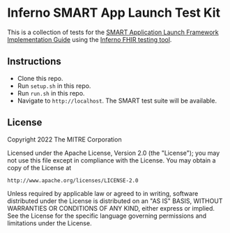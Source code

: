 # Inferno SMART App Launch Test Kit 

This is a collection of tests for the [SMART Application Launch Framework
Implementation Guide](http://hl7.org/fhir/smart-app-launch/index.html) using the
[Inferno FHIR testing tool](https://github.com/inferno-community/inferno-core).

## Instructions

- Clone this repo.
- Run `setup.sh` in this repo.
- Run `run.sh` in this repo.
- Navigate to `http://localhost`. The SMART test suite will be available.

## License
Copyright 2022 The MITRE Corporation

Licensed under the Apache License, Version 2.0 (the "License"); you may not use
this file except in compliance with the License. You may obtain a copy of the
License at
```
http://www.apache.org/licenses/LICENSE-2.0
```
Unless required by applicable law or agreed to in writing, software distributed
under the License is distributed on an "AS IS" BASIS, WITHOUT WARRANTIES OR
CONDITIONS OF ANY KIND, either express or implied. See the License for the
specific language governing permissions and limitations under the License.
